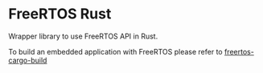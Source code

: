 # FreeRTOS Rust

Wrapper library to use FreeRTOS API in Rust.

To build an embedded application with FreeRTOS please refer to [freertos-cargo-build](../freertos-cargo-build/README.md)

